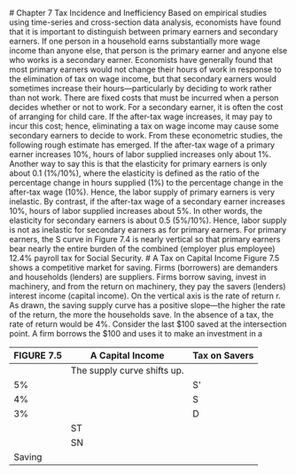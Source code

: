 \# Chapter 7 Tax Incidence and Inefficiency Based on empirical studies using time-series and cross-section data analysis, economists have found that it is important to distinguish between primary earners and secondary earners. If one person in a household earns substantially more wage income than anyone else, that person is the primary earner and anyone else who works is a secondary earner. Economists have generally found that most primary earners would not change their hours of work in response to the elimination of tax on wage income, but that secondary earners would sometimes increase their hours—particularly by deciding to work rather than not work. There are fixed costs that must be incurred when a person decides whether or not to work. For a secondary earner, it is often the cost of arranging for child care. If the after-tax wage increases, it may pay to incur this cost; hence, eliminating a tax on wage income may cause some secondary earners to decide to work. From these econometric studies, the following rough estimate has emerged. If the after-tax wage of a primary earner increases 10%, hours of labor supplied increases only about 1%. Another way to say this is that the elasticity for primary earners is only about 0.1 (1%/10%), where the elasticity is defined as the ratio of the percentage change in hours supplied (1%) to the percentage change in the after-tax wage (10%). Hence, the labor supply of primary earners is very inelastic. By contrast, if the after-tax wage of a secondary earner increases 10%, hours of labor supplied increases about 5%. In other words, the elasticity for secondary earners is about 0.5 (5%/10%). Hence, labor supply is not as inelastic for secondary earners as for primary earners. For primary earners, the S curve in Figure 7.4 is nearly vertical so that primary earners bear nearly the entire burden of the combined (employer plus employee) 12.4% payroll tax for Social Security. # A Tax on Capital Income Figure 7.5 shows a competitive market for saving. Firms (borrowers) are demanders and households (lenders) are suppliers. Firms borrow saving, invest in machinery, and from the return on machinery, they pay the savers (lenders) interest income (capital income). On the vertical axis is the rate of return r. As drawn, the saving supply curve has a positive slope—the higher the rate of the return, the more the households save. In the absence of a tax, the rate of return would be 4%. Consider the last $100 saved at the intersection point. A firm borrows the $100 and uses it to make an investment in a

| FIGURE 7.5 | A Capital Income            | Tax on Savers |
| ---------- | --------------------------- | ------------- |
|            | The supply curve shifts up. |               |
| 5%         |                             | S'            |
| 4%         |                             | S             |
| 3%         |                             | D             |
|            | ST                          |               |
|            | SN                          |               |
| Saving     |                             |               |
